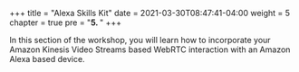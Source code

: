 +++
title = "Alexa Skills Kit"
date = 2021-03-30T08:47:41-04:00
weight = 5
chapter = true
pre = "<b>5. </b>"
+++

In this section of the workshop, you will learn how to incorporate your Amazon Kinesis Video Streams based WebRTC interaction with an Amazon Alexa based device.
